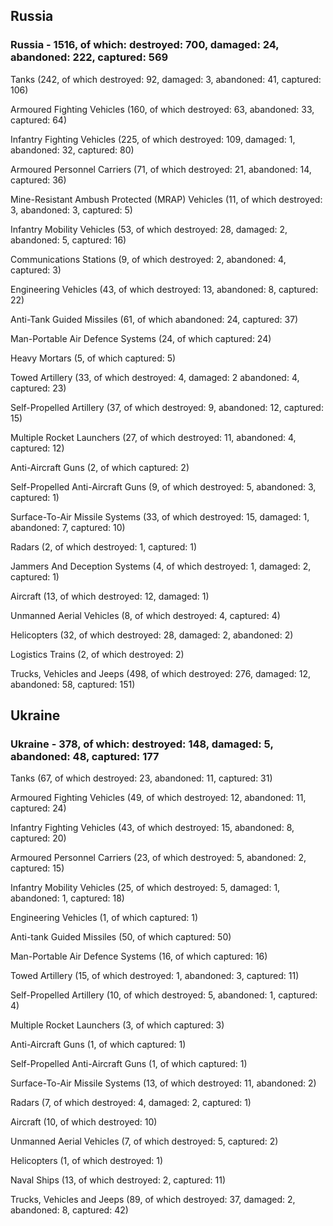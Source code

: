 
 
 ## Russia
 
 ### Russia - 1516, of which: destroyed: 700, damaged: 24, abandoned: 222, captured: 569

 

 

 Tanks (242, of which destroyed: 92, damaged: 3, abandoned: 41, captured: 106)

 Armoured Fighting Vehicles (160, of which destroyed: 63, abandoned: 33, captured: 64)

 Infantry Fighting Vehicles (225, of which destroyed: 109, damaged: 1, abandoned: 32, captured: 80)

 Armoured Personnel Carriers (71, of which destroyed: 21, abandoned: 14, captured: 36)

 Mine-Resistant Ambush Protected (MRAP) Vehicles (11, of which destroyed: 3, abandoned: 3, captured: 5)

 Infantry Mobility Vehicles (53, of which destroyed: 28, damaged: 2, abandoned: 5, captured: 16)

 Communications Stations (9, of which destroyed: 2, abandoned: 4, captured: 3)

 Engineering Vehicles (43, of which destroyed: 13, abandoned: 8, captured: 22)

 Anti-Tank Guided Missiles (61, of which abandoned: 24, captured: 37)

 Man-Portable Air Defence Systems (24, of which captured: 24)

 Heavy Mortars (5, of which captured: 5)

 Towed Artillery (33, of which destroyed: 4, damaged: 2 abandoned: 4, captured: 23)

 Self-Propelled Artillery (37, of which destroyed: 9, abandoned: 12, captured: 15)

 Multiple Rocket Launchers (27, of which destroyed: 11, abandoned: 4, captured: 12)

 Anti-Aircraft Guns (2, of which captured: 2)

 Self-Propelled Anti-Aircraft Guns (9, of which destroyed: 5, abandoned: 3, captured: 1)

 Surface-To-Air Missile Systems (33, of which destroyed: 15, damaged: 1, abandoned: 7, captured: 10)

 Radars (2, of which destroyed: 1, captured: 1)

 Jammers And Deception Systems (4, of which destroyed: 1, damaged: 2, captured: 1)

 Aircraft (13, of which destroyed: 12, damaged: 1)

 Unmanned Aerial Vehicles (8, of which destroyed: 4, captured: 4)

 Helicopters (32, of which destroyed: 28, damaged: 2, abandoned: 2)

 Logistics Trains (2, of which destroyed: 2)

 Trucks, Vehicles and Jeeps (498, of which destroyed: 276, damaged: 12, abandoned: 58, captured: 151)

 
 
 ## Ukraine
 
 ### Ukraine - 378, of which: destroyed: 148, damaged: 5, abandoned: 48, captured: 177

 

 

 Tanks (67, of which destroyed: 23, abandoned: 11, captured: 31)

 Armoured Fighting Vehicles (49, of which destroyed: 12, abandoned: 11, captured: 24)

 Infantry Fighting Vehicles (43, of which destroyed: 15, abandoned: 8, captured: 20)

 Armoured Personnel Carriers (23, of which destroyed: 5, abandoned: 2, captured: 15)

 Infantry Mobility Vehicles (25, of which destroyed: 5, damaged: 1, abandoned: 1, captured: 18)

 Engineering Vehicles (1, of which captured: 1)

 Anti-tank Guided Missiles (50, of which captured: 50)

 Man-Portable Air Defence Systems (16, of which captured: 16)

 Towed Artillery (15, of which destroyed: 1, abandoned: 3, captured: 11)

 Self-Propelled Artillery (10, of which destroyed: 5, abandoned: 1, captured: 4)

 Multiple Rocket Launchers (3, of which captured: 3)

 Anti-Aircraft Guns (1, of which captured: 1)

 Self-Propelled Anti-Aircraft Guns (1, of which captured: 1)

 Surface-To-Air Missile Systems (13, of which destroyed: 11, abandoned: 2)

 

 

 Radars (7, of which destroyed: 4, damaged: 2, captured: 1)

 Aircraft (10, of which destroyed: 10)

 Unmanned Aerial Vehicles (7, of which destroyed: 5, captured: 2)

 Helicopters (1, of which destroyed: 1)

 Naval Ships (13, of which destroyed: 2, captured: 11)

 Trucks, Vehicles and Jeeps (89, of which destroyed: 37, damaged: 2, abandoned: 8, captured: 42)

